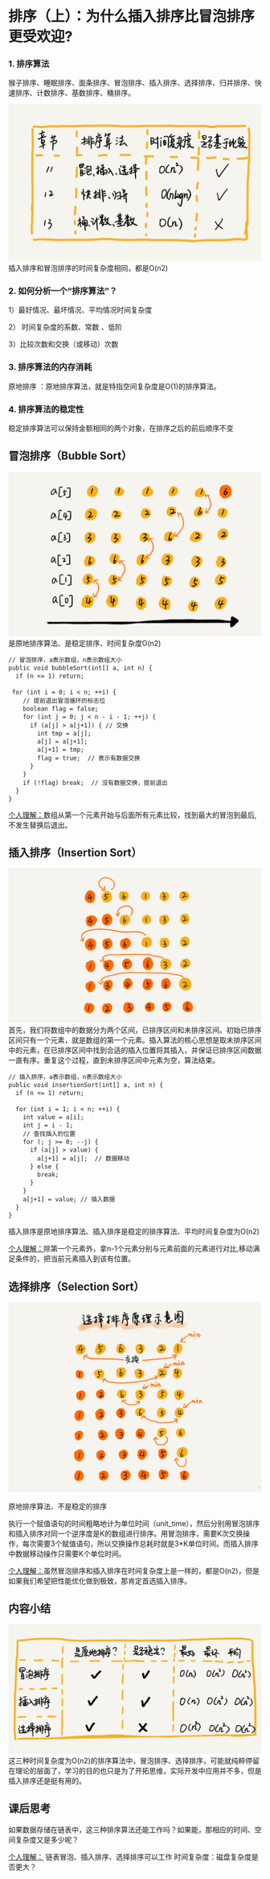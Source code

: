 # ﻿排序（上）：为什么插入排序比冒泡排序更受欢迎?

### 1.	排序算法
猴子排序、睡眠排序、面条排序、﻿冒泡排序、插入排序、选择排序、归并排序、快速排序、计数排序、基数排序、桶排序。


![gitbook_img](static/images/11/1.jpg)
插入排序和冒泡排序的时间复杂度相同，都是O(n2)


### 2.	﻿如何分析一个“排序算法”？
1）﻿最好情况、最坏情况、平均情况时间复杂度

2）	时间复杂度的系数、常数 、低阶

3）﻿比较次数和交换（或移动）次数


### 3.	﻿排序算法的内存消耗
原地排序 ：原地排序算法，就是特指空间复杂度是O(1)的排序算法。


### 4.	﻿排序算法的稳定性
稳定排序算法可以保持金额相同的两个对象，在排序之后的前后顺序不变


## 冒泡排序﻿（Bubble Sort）
![gitbook_img](static/images/11/2.jpg)
是原地排序算法、是稳定排序、时间复杂度﻿O(n2)
```
﻿// 冒泡排序，a表示数组，n表示数组大小
public void bubbleSort(int[] a, int n) {
  if (n <= 1) return;
 
 for (int i = 0; i < n; ++i) {
    // 提前退出冒泡循环的标志位
    boolean flag = false;
    for (int j = 0; j < n - i - 1; ++j) {
      if (a[j] > a[j+1]) { // 交换
        int tmp = a[j];
        a[j] = a[j+1];
        a[j+1] = tmp;
        flag = true;  // 表示有数据交换      
      }
    }
    if (!flag) break;  // 没有数据交换，提前退出
  }
}
```
[个人理解：]()数组从第一个元素开始与后面所有元素比较，找到最大的冒泡到最后,不发生替换后退出。


## ﻿插入排序（Insertion Sort）
![gitbook_img](static/images/11/4.jpg)
首先，我们将数组中的数据分为两个区间，已排序区间和未排序区间。初始已排序区间只有一个元素，就是数组的第一个元素。插入算法的核心思想是取未排序区间中的元素，在已排序区间中找到合适的插入位置将其插入，并保证已排序区间数据一直有序。重复这个过程，直到未排序区间中元素为空，算法结束。
```
﻿// 插入排序，a表示数组，n表示数组大小
public void insertionSort(int[] a, int n) {
  if (n <= 1) return;

  for (int i = 1; i < n; ++i) {
    int value = a[i];
    int j = i - 1;
    // 查找插入的位置
    for (; j >= 0; --j) {
      if (a[j] > value) {
        a[j+1] = a[j];  // 数据移动
      } else {
        break;
      }
    }
    a[j+1] = value; // 插入数据
  }
}
```
插入排序是原地排序算法、﻿插入排序是稳定的排序算法、﻿平均时间复杂度为O(n2)

[个人理解：]()除第一个元素外，拿n-1个元素分别与元素前面的元素进行对比,移动满足条件的，把当前元素插入到该有位置。

## ﻿﻿选择排序（Selection Sort）
![gitbook_img](static/images/11/5.jpg)


原地排序算法、不是稳定的排序

执行一个赋值语句的时间粗略地计为单位时间（unit_time），然后分别用冒泡排序和插入排序对同一个逆序度是K的数组进行排序。用冒泡排序，需要K次交换操作，每次需要3个赋值语句，所以交换操作总耗时就是3*K单位时间。而插入排序中数据移动操作只需要K个单位时间。

[个人理解：]()虽然冒泡排序和插入排序在时间复杂度上是一样的，都是O(n2)，但是如果我们希望把性能优化做到极致，那肯定首选插入排序。

## ﻿内容小结
![gitbook_img](static/images/11/6.jpg)
﻿这三种时间复杂度为O(n2)的排序算法中，冒泡排序、选择排序，可能就纯粹停留在理论的层面了，学习的目的也只是为了开拓思维，实际开发中应用并不多，但是插入排序还是挺有用的。

## ﻿课后思考
﻿如果数据存储在链表中，这三种排序算法还能工作吗？如果能，那相应的时间、空间复杂度又是多少呢？

[个人理解：]()
链表冒泡、插入排序、选择排序可以工作
时间复杂度：磁盘复杂度是否更大？